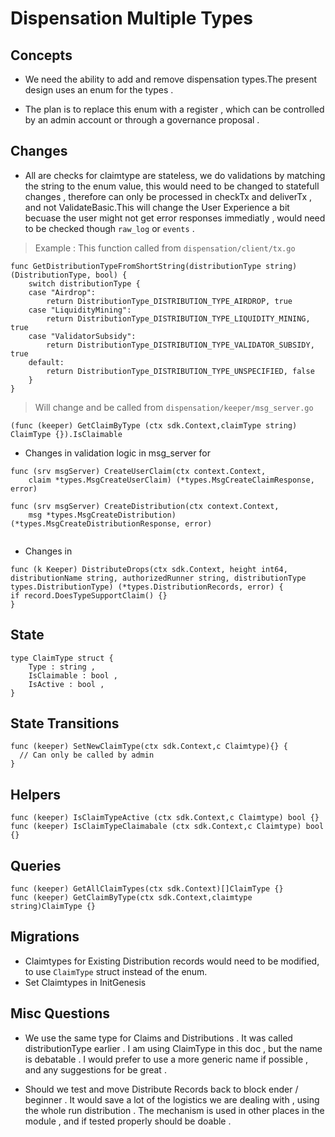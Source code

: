 # Dispensation Multiple Types
## Concepts

- We need the ability to add and remove dispensation types.The present design uses an enum for the types .

- The plan is to replace this enum with a register , which can be controlled by an admin account or through a governance proposal .


## Changes

- All are checks for claimtype are stateless, we do validations by matching the string to the enum value, this would need to be changed to statefull changes , therefore can only be processed in checkTx and deliverTx , and not ValidateBasic.This will change the User Experience a bit becuase the user might not get error responses immediatly , would need to be checked though `raw_log` or `events`    .

> Example : This function called from `dispensation/client/tx.go`
```go=
func GetDistributionTypeFromShortString(distributionType string) (DistributionType, bool) {
	switch distributionType {
	case "Airdrop":
		return DistributionType_DISTRIBUTION_TYPE_AIRDROP, true
	case "LiquidityMining":
		return DistributionType_DISTRIBUTION_TYPE_LIQUIDITY_MINING, true
	case "ValidatorSubsidy":
		return DistributionType_DISTRIBUTION_TYPE_VALIDATOR_SUBSIDY, true
	default:
		return DistributionType_DISTRIBUTION_TYPE_UNSPECIFIED, false
	}
}
```

> Will change and be called from `dispensation/keeper/msg_server.go`

```go=
(func (keeper) GetClaimByType (ctx sdk.Context,claimType string) ClaimType {}).IsClaimable
```



- Changes in validation logic in msg_server for
```go=
func (srv msgServer) CreateUserClaim(ctx context.Context,
	claim *types.MsgCreateUserClaim) (*types.MsgCreateClaimResponse, error)
    
func (srv msgServer) CreateDistribution(ctx context.Context,
	msg *types.MsgCreateDistribution) (*types.MsgCreateDistributionResponse, error)
    
```

- Changes in
```go=
func (k Keeper) DistributeDrops(ctx sdk.Context, height int64, distributionName string, authorizedRunner string, distributionType types.DistributionType) (*types.DistributionRecords, error) {
if record.DoesTypeSupportClaim() {}
}
```

## State

```go=
type ClaimType struct {
    Type : string ,
    IsClaimable : bool ,
    IsActive : bool ,
}
```

## State Transitions

```go=
func (keeper) SetNewClaimType(ctx sdk.Context,c Claimtype){} {
  // Can only be called by admin
}
```

## Helpers

```go=
func (keeper) IsClaimTypeActive (ctx sdk.Context,c Claimtype) bool {}
func (keeper) IsClaimTypeClaimabale (ctx sdk.Context,c Claimtype) bool {}
```

## Queries

```go=
func (keeper) GetAllClaimTypes(ctx sdk.Context)[]ClaimType {}
func (keeper) GetClaimByType(ctx sdk.Context,claimtype string)ClaimType {}

```


## Migrations

- Claimtypes for Existing Distribution records would need to be modified, to use `ClaimType` struct instead of the enum.
- Set Claimtypes in InitGenesis

## Misc Questions

- We use the same type for Claims and Distributions . It was called distributionType earlier . I am using ClaimType in this doc , but the name is debatable . I would prefer to use a more generic name if possible , and any suggestions for be great .

- Should we test and move Distribute Records back to block ender / beginner . It would save a lot of the logistics we are dealing with , using the whole run distribution . The mechanism is used in other places in the module , and if tested properly should be doable .
